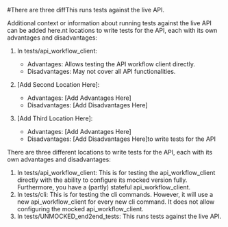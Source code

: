 #There are three diffThis runs tests against the live API.

Additional context or information about running tests against the live API can be added here.nt locations to write tests for the API, each with its
own advantages and disadvantages:

1. In tests/api_workflow_client: 
    - Advantages: Allows testing the API workflow client directly.
    - Disadvantages: May not cover all API functionalities.

2. [Add Second Location Here]:
    - Advantages: [Add Advantages Here]
    - Disadvantages: [Add Disadvantages Here]

3. [Add Third Location Here]:
    - Advantages: [Add Advantages Here]
    - Disadvantages: [Add Disadvantages Here]to write tests for the API

There are three different locations to write tests for the API, each with its
own advantages and disadvantages:

1. In tests/api_workflow_client:
This is for testing the api_workflow_client directly with the ability to configure its mocked version fully.
Furthermore, you have a (partly) stateful api_workflow_client. 
2. In tests/cli:
This is for testing the cli commands. However, it will use a new api_workflow_client
for every new cli command. It does not allow configuring the mocked api_workflow_client.
3. In tests/UNMOCKED_end2end_tests: 
This runs tests against the live API. 